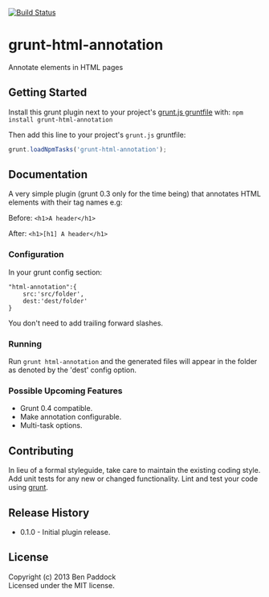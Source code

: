 [![Build Status](https://travis-ci.org/pads/grunt-html-annotation.png)](https://travis-ci.org/pads/grunt-html-annotation)

# grunt-html-annotation

Annotate elements in HTML pages

## Getting Started
Install this grunt plugin next to your project's [grunt.js gruntfile][getting_started] with: `npm install grunt-html-annotation`

Then add this line to your project's `grunt.js` gruntfile:

```javascript
grunt.loadNpmTasks('grunt-html-annotation');
```

[grunt]: http://gruntjs.com/
[getting_started]: https://github.com/gruntjs/grunt/blob/master/docs/getting_started.md

## Documentation
A very simple plugin (grunt 0.3 only for the time being) that annotates HTML elements with their tag names e.g:

Before:
    `<h1>A header</h1>`

After:
    `<h1>[h1] A header</h1>`

### Configuration

In your grunt config section:

    "html-annotation":{
        src:'src/folder',
        dest:'dest/folder'
    }

You don't need to add trailing forward slashes.

### Running

Run `grunt html-annotation` and the generated files will appear in the folder as denoted by the 'dest' config option.

### Possible Upcoming Features

* Grunt 0.4 compatible.
* Make annotation configurable.
* Multi-task options.

## Contributing
In lieu of a formal styleguide, take care to maintain the existing coding style. Add unit tests for any new or changed functionality. Lint and test your code using [grunt][grunt].

## Release History
* 0.1.0 - Initial plugin release.

## License
Copyright (c) 2013 Ben Paddock  
Licensed under the MIT license.
